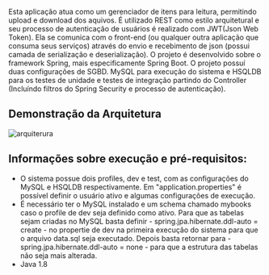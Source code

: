 
Esta aplicação atua como um gerenciador de itens para leitura, permitindo upload e download dos aquivos.
É utilizado REST como estilo arquitetural e seu processo de autenticação de usuários é realizado com JWT(Json Web Token).
Ela se comunica com o front-end (ou qualquer outra aplicação que consuma seus serviços) através do envio e recebimento 
de json (possui camada de serialização e deserialização). O projeto é desenvolvido sobre o framework Spring, mais especificamente Spring Boot.
O projeto possuí duas configurações de SGBD. MySQL para execução do sistema e HSQLDB para os testes de unidade e testes de
integração partindo do Controller (Incluíndo filtros do Spring Security e processo de autenticação).

## Demonstração da Arquitetura

![arquiterura](https://cloud.githubusercontent.com/assets/14075325/22071278/c8f96f0a-dd85-11e6-948c-ff895f2f268b.jpg)

## Informações sobre execução e pré-requisitos:

 - O sistema possue dois profiles, dev e test, com as configurações do MySQL e HSQLDB respectivamente. Em "application.properties"
 é possível definir o usuário ativo e algumas configurações de execução.
 - É necessário ter o MySQL instalado e um schema chamado mybooks caso o profile de dev seja definido como ativo. Para que
 as tabelas sejam criadas no MySQL basta definir - spring.jpa.hibernate.ddl-auto = create - no propertie de dev na primeira execução
 do sistema para que o arquivo data.sql seja executado. Depois basta retornar para - spring.jpa.hibernate.ddl-auto = none - para que
 a estrutura das tabelas não seja mais alterada.
 - Java 1.8 
